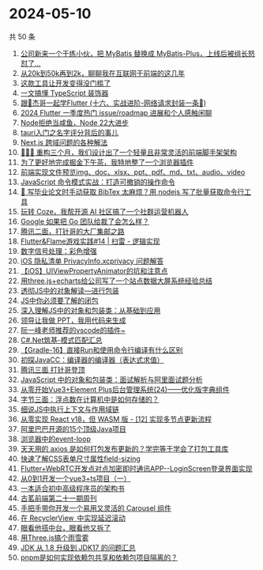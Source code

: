 # 2024-05-10

共 50 条

<!-- BEGIN JUEJIN -->
<!-- 最后更新时间 2024-05-10 02:01:29 +0800 -->
1. [公司新来一个干练小伙，把 MyBatis 替换成 MyBatis-Plus，上线后被组长怒怼了...](https://juejin.cn/post/7365830295394893843)
1. [从20k到50k再到2k，聊聊我在互联网干前端的这几年](https://juejin.cn/post/7366567675315126281)
1. [这款工具让开发变得没门槛了](https://juejin.cn/post/7366454784121110555)
1. [一文搞懂 TypeScript 装饰器](https://juejin.cn/post/7366441097583984680)
1. [跟🤡杰哥一起学Flutter (十六、实战进阶-网络请求封装一条🐲)](https://juejin.cn/post/7366054366326194228)
1. [2024 Flutter 一季度热门  issue/roadmap 进展和个人感触闲聊](https://juejin.cn/post/7366149991159808010)
1. [Node拒绝当咸鱼，Node 22大进步](https://juejin.cn/post/7366185272768036883)
1. [tauri入门之名字评分背后的事儿](https://juejin.cn/post/7365711904160268314)
1. [Next.js 跨域问题的各种解法](https://juejin.cn/post/7366177423775531008)
1. [🎉🎉🎉 重构三个月，我们设计出了一个轻量且非常灵活的前端脚手架架构](https://juejin.cn/post/7365785731703308322)
1. [为了更好地完成掘金下午茶，我特地整了一个浏览器插件](https://juejin.cn/post/7366126902187032630)
1. [前端实现文件预览img、doc、xlsx、ppt、pdf、md、txt、audio、video ](https://juejin.cn/post/7366432628440924170)
1. [JavaScript 命令模式实战：打造可撤销的操作命令](https://juejin.cn/post/7365830295394484243)
1. [🥳 写毕业论文时手动获取 BibTex 太麻烦？用 nodejs 写了批量获取命令行工具](https://juejin.cn/post/7365785731704078370)
1. [玩转 Coze，我帮开源 AI 社区搞了一个社群运营机器人](https://juejin.cn/post/7365704703362269184)
1. [Google 如果把 Go 团队给裁了会怎么样？](https://juejin.cn/post/7366070642047008783)
1. [腾讯二面，打针哥的大厂集邮之路](https://juejin.cn/post/7366126902187573302)
1. [Flutter&Flame游戏实践#14 | 扫雷 - 逻辑实现](https://juejin.cn/post/7365705169009180724)
1. [数字信号处理：彩色增强](https://juejin.cn/post/7365697379921608741)
1. [iOS 隐私清单 PrivacyInfo.xcprivacy 问题解答](https://juejin.cn/post/7365723860997390372)
1. [【iOS】UIViewPropertyAnimator的坑和注意点](https://juejin.cn/post/7364971296163266594)
1. [用three.js+echarts给公司写了一个站点数据大屏系统经验总结](https://juejin.cn/post/7366084203954487322)
1. [透彻JS中的对象解读—进行包装](https://juejin.cn/post/7366072920617189428)
1. [JS中你必须要了解的闭包](https://juejin.cn/post/7365793739891884032)
1. [深入理解JS中的对象和包装类：从基础到应用](https://juejin.cn/post/7365811000475680778)
1. [领导让我做 PPT，我用代码来生成](https://juejin.cn/post/7365810114996011045)
1. [阮一峰老师推荐的vscode的插件~](https://juejin.cn/post/7366519056751280167)
1. [C#.Net筑基-模式匹配汇总](https://juejin.cn/post/7366516215378772018)
1. [【Gradle-16】直接Run和使用命令行编译有什么区别](https://juejin.cn/post/7366154691031875618)
1. [初探JavaCC：编译器的编译器（表达式求值）](https://juejin.cn/post/7365414174217568306)
1. [腾讯三面 打针哥登顶](https://juejin.cn/post/7366451908141596712)
1. [JavaScript 中的对象和包装类：面试解析与阿里面试题分析](https://juejin.cn/post/7366082235243921445)
1. [从零开始Vue3+Element Plus后台管理系统(24)——优化版字典组件](https://juejin.cn/post/7366082235244675109)
1. [字节三面：浮点数在计算机中是如何存储的？](https://juejin.cn/post/7366082235244445733)
1. [细说JS中执行上下文与作用域链](https://juejin.cn/post/7366072920617336884)
1. [从零实现 React v18，但 WASM 版 - [12] 实现多节点更新流程](https://juejin.cn/post/7365879319598678028)
1. [阿里巴巴开源的15个顶级Java项目](https://juejin.cn/post/7366446446818525223)
1. [浏览器中的event-loop](https://juejin.cn/post/7366185126802767907)
1. [天天用的 axios 是如何打包发布更新的？学完等于学会了打包工具库](https://juejin.cn/post/7366459005883203610)
1. [快速了解CSS表单尺寸属性field-sizing](https://juejin.cn/post/7366426339278471204)
1. [Flutter+WebRTC开发点对点加密即时通讯APP--LoginScreen登录界面实现](https://juejin.cn/post/7366507899407171625)
1. [从0到1开发一个vue3+ts项目（一）](https://juejin.cn/post/7366441097584295976)
1. [一本适合初中高级程序员的架构书](https://juejin.cn/post/7366457260414369829)
1. [古茗前端第二十一期周刊](https://juejin.cn/post/7366256490229563404)
1. [手把手带你开发一个易用又灵活的 Carousel 组件](https://juejin.cn/post/7365813532469084212)
1. [在  RecyclerView  中实现延迟滚动](https://juejin.cn/post/7365716724127612982)
1. [眼看他搭中台，眼看他又拆了](https://juejin.cn/post/7366175769602932755)
1. [用Three.js搞个雨雪雾](https://juejin.cn/post/7365694439567999016)
1. [JDK 从 1.8 升级到 JDK17 的问题汇总](https://juejin.cn/post/7366084203954143258)
1. [pnpm是如何实现依赖包共享和依赖包项目隔离的？](https://juejin.cn/post/7366062210933096502)
<!-- END JUEJIN -->